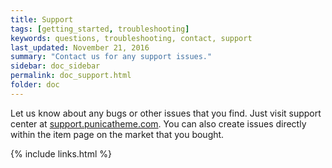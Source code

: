 ```yaml
---
title: Support
tags: [getting_started, troubleshooting]
keywords: questions, troubleshooting, contact, support
last_updated: November 21, 2016
summary: "Contact us for any support issues."
sidebar: doc_sidebar
permalink: doc_support.html
folder: doc
---
```


Let us know about any bugs or other issues that you find. Just visit support center at <a href="http://support.punicatheme.com">support.punicatheme.com</a>. You can also create issues directly within the item page on the market that you bought.

{% include links.html %}
